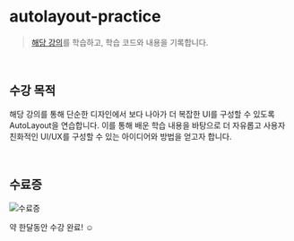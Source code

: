 # autolayout-practice
> [해당 강의](https://www.inflearn.com/course/autolayout/dashboard)를 학습하고, 학습 코드와 내용을 기록합니다.
</br>

## 수강 목적
해당 강의를 통해 단순한 디자인에서 보다 나아가 더 복잡한 UI를 구성할 수 있도록 AutoLayout을 연습합니다. 이를 통해 배운 학습 내용을 바탕으로 더 자유롭고 사용자 친화적인 UI/UX를 구성할 수 있는 아이디어와 방법을 얻고자 합니다.

</br>

## 수료증
![수료증](https://user-images.githubusercontent.com/76806444/233907609-3ee831d5-ca02-4cea-b799-7ddd3ad52de4.jpg)

약 한달동안 수강 완료! ☺️
